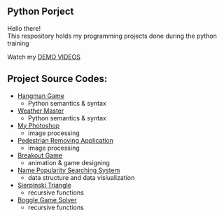 ## Python Porject
Hello there!\
This respository holds my programming projects done during the python training

Watch my [DEMO VIDEOS](https://youtube.com/shorts/2o7BfNEaii0?feature=share)

## Project Source Codes:
* [Hangman Game]()
  * Python semantics & syntax
* [Weather Master]()
  * Python semantics & syntax
* [My Photoshop]()
  * image processing
* [Pedestrian Removing Application]()
  * image processing
* [Breakout Game](https://github.com/eydiec/stanCode101/blob/main/101%20projects/breakoutgraphics.py)
  * animation & game designing
* [Name Popularity Searching System](https://github.com/eydiec/stanCode101/blob/main/101%20projects/babygraphicsgui.py)
  * data structure and data visiualization
* [Sierpinski Triangle](https://github.com/eydiec/stanCode101/blob/main/101%20projects/sierpinski.py)
  * recursive functions
* [Boggle Game Solver](https://github.com/eydiec/stanCode101/blob/main/101%20projects/anagram.py)
  * recursive functions
